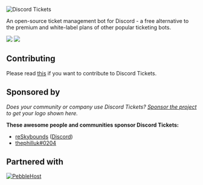 ![Discord Tickets](https://img.eartharoid.me/insecure/plain/https://static.eartharoid.me/discord-tickets/logo/wordmark/gradient-by-eartharoid.png@png)

An open-source ticket management bot for Discord - a free alternative to the premium and white-label plans of other popular ticketing bots.

![](https://img.shields.io/badge/dynamic/json?color=5865F2&label=bots&query=clients&url=https%3A%2F%2Fstats.discordtickets.app&logo=discord&logoColor=white&style=for-the-badge)
![](https://img.shields.io/badge/dynamic/json?color=5865F2&label=tickets&query=tickets&url=https%3A%2F%2Fstats.discordtickets.app&logo=discord&logoColor=white&style=for-the-badge)

## Contributing

Please read [this](https://github.com/discord-tickets/.github/blob/main/CONTRIBUTING.md) if you want to contribute to Discord Tickets.

## Sponsored by

*Does your community or company use Discord Tickets? [Sponsor the project](https://github.com/discord-tickets/bot/?sponsor=1) to get your logo shown here.*

**These awesome people and communities sponsor Discord Tickets:**

- [reSkybounds](https://reskybounds.com/) ([Discord](https://discord.reskybounds.com/))
- [thephilluk#0204](https://discord.gg/GtvNWEqDUH) <!-- @thephilluk -->


## Partnered with

[![PebbleHost](https://img.eartharoid.me/insecure/rs:auto:180/plain/s3://eartharoid/sharex/21/10/pebblehost.webp)](https://discordtickets.app/getting-started#pebblehost)
